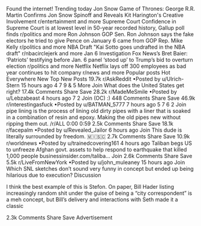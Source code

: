 Found the internet!
Trending today
Jon Snow
Game of Thrones: George R.R. Martin Confirms Jon Snow Spinoff and Reveals Kit Harington's Creative Involvement
r/entertainment and more
Supreme Court
Confidence in Supreme Court is at lowest level in 50-year recorded history, Gallup poll finds
r/politics and more
Ron Johnson
GOP Sen. Ron Johnson says the fake electors he tried to give Pence on January 6 came from GOP Rep. Mike Kelly
r/politics and more
NBA Draft
"Kai Sotto goes undrafted in the NBA draft"
r/nbacirclejerk and more
Jan 6 Investigation
Fox News’s Bret Baier: ‘Patriots’ testifying before Jan. 6 panel ‘stood up’ to Trump’s bid to overturn election
r/politics and more
Netflix
Netflix lays off 300 employees as bad year continues to hit company
r/news and more
Popular posts
Hot
Everywhere
New
Top
New Posts
19.7k
r/AskReddit
•Posted by
u/Ulrich-Stern
15 hours ago
4
7
9
& 5 More
Join
What does the United States get right?
17.4k Comments
Share
Save
28.2k
r/MadeMeSmile
•Posted by
u/Lebzabeast
4 hours ago
7
2
Join
(OC) :)
448 Comments
Share
Save
46.9k
r/interestingasfuck
•Posted by
u/BATMAN_5777
7 hours ago
5
7
6
2
Join
pipe lining is the process of lining old dirty pipes with a liner that is soaked in a combination of resin and epoxy. Making the old pipes new without ripping them out.
/r/ALL
0:00
0:59
2.5k Comments
Share
Save
18.1k
r/facepalm
•Posted by
u/Revealed_Jailor
6 hours ago
Join
This dude is literally surrounded by freedom.
 🇲​🇮​🇸​🇨​
2.7k Comments
Share
Save
10.9k
r/worldnews
•Posted by
u/trainedcovering161
4 hours ago
Taliban begs US to unfreeze Afghan govt. assets to help respond to earthquake that killed 1,000 people
businessinsider.com/taliba...
Join
2.6k Comments
Share
Save
5.5k
r/LiveFromNewYork
•Posted by
u/john_muleaney
15 hours ago
Join
Which SNL sketches don’t sound very funny in concept but ended up being hilarious due to execution?
Discussion

I think the best example of this is Stefon. On paper, Bill Hader listing increasingly random shit under the guise of being a “city correspondent” is a meh concept, but Bill’s delivery and interactions with Seth made it a classic

2.3k Comments
Share
Save
Advertisement